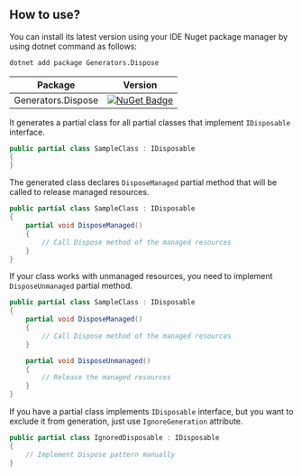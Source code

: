 ## How to use?

You can install its latest version using your IDE Nuget package manager by using dotnet command as follows:

```bash
dotnet add package Generators.Dispose
```
| Package | Version |
|:-------:|:-------:|
| Generators.Dispose | [![NuGet Badge](https://buildstats.info/nuget/Generators.Dispose)](https://www.nuget.org/packages/Generators.Dispose) |

It generates a partial class for all partial classes that implement `IDisposable` interface.

```csharp
public partial class SampleClass : IDisposable
{
}
```

The generated class declares `DisposeManaged` partial method that will be called to release managed resources.

```csharp
public partial class SampleClass : IDisposable
{
    partial void DisposeManaged()
    {
        // Call Dispose method of the managed resources
    }
}
```

If your class works with unmanaged resources, you need to implement `DisposeUnmanaged` partial method.

```csharp
public partial class SampleClass : IDisposable
{
    partial void DisposeManaged()
    {
        // Call Dispose method of the managed resources
    }

    partial void DisposeUnmanaged()
    {
        // Release the managed resources
    }
}
```

If you have a partial class implements `IDisposable` interface, but you want to exclude it from generation, just use `IgnoreGeneration` attribute.

```csharp
public partial class IgnoredDisposable : IDisposable
{
    // Implement Dispose pattern manually
}
```